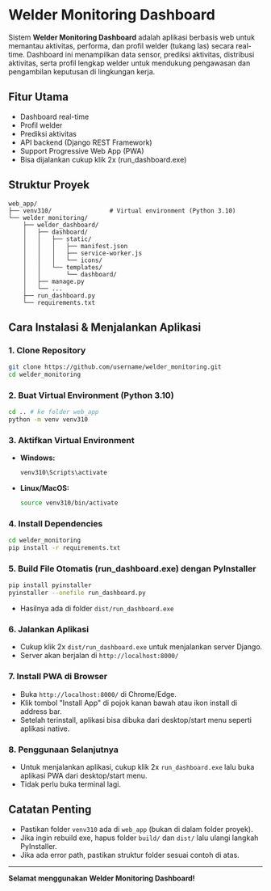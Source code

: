 # Welder Monitoring Dashboard

Sistem **Welder Monitoring Dashboard** adalah aplikasi berbasis web untuk memantau aktivitas, performa, dan profil welder (tukang las) secara real-time. Dashboard ini menampilkan data sensor, prediksi aktivitas, distribusi aktivitas, serta profil lengkap welder untuk mendukung pengawasan dan pengambilan keputusan di lingkungan kerja.

## Fitur Utama

- Dashboard real-time
- Profil welder
- Prediksi aktivitas
- API backend (Django REST Framework)
- Support Progressive Web App (PWA)
- Bisa dijalankan cukup klik 2x (run_dashboard.exe)

## Struktur Proyek

```
web_app/
├── venv310/                # Virtual environment (Python 3.10)
└── welder_monitoring/
    ├── welder_dashboard/
    │   ├── dashboard/
    │   │   ├── static/
    │   │   │   ├── manifest.json
    │   │   │   ├── service-worker.js
    │   │   │   └── icons/
    │   │   └── templates/
    │   │       └── dashboard/
    │   ├── manage.py
    │   └── ...
    ├── run_dashboard.py
    └── requirements.txt
```

## Cara Instalasi & Menjalankan Aplikasi

### 1. Clone Repository

```sh
git clone https://github.com/username/welder_monitoring.git
cd welder_monitoring
```

### 2. Buat Virtual Environment (Python 3.10)

```sh
cd .. # ke folder web_app
python -m venv venv310
```

### 3. Aktifkan Virtual Environment

- **Windows:**
  ```sh
  venv310\Scripts\activate
  ```
- **Linux/MacOS:**
  ```sh
  source venv310/bin/activate
  ```

### 4. Install Dependencies

```sh
cd welder_monitoring
pip install -r requirements.txt
```

### 5. Build File Otomatis (run_dashboard.exe) dengan PyInstaller

```sh
pip install pyinstaller
pyinstaller --onefile run_dashboard.py
```

- Hasilnya ada di folder `dist/run_dashboard.exe`

### 6. Jalankan Aplikasi

- Cukup klik 2x `dist/run_dashboard.exe` untuk menjalankan server Django.
- Server akan berjalan di `http://localhost:8000/`

### 7. Install PWA di Browser

- Buka `http://localhost:8000/` di Chrome/Edge.
- Klik tombol "Install App" di pojok kanan bawah atau ikon install di address bar.
- Setelah terinstall, aplikasi bisa dibuka dari desktop/start menu seperti aplikasi native.

### 8. Penggunaan Selanjutnya

- Untuk menjalankan aplikasi, cukup klik 2x `run_dashboard.exe` lalu buka aplikasi PWA dari desktop/start menu.
- Tidak perlu buka terminal lagi.

## Catatan Penting

- Pastikan folder `venv310` ada di `web_app` (bukan di dalam folder proyek).
- Jika ingin rebuild exe, hapus folder `build/` dan `dist/` lalu ulangi langkah PyInstaller.
- Jika ada error path, pastikan struktur folder sesuai contoh di atas.

---

**Selamat menggunakan Welder Monitoring Dashboard!**